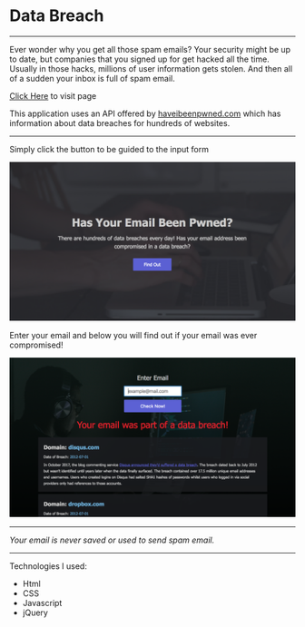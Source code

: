 <h1>Data Breach</h1>

<hr>

<p>Ever wonder why you get all those spam emails? Your security might be up to date, but companies that you signed up for get hacked all the time. Usually in those hacks, millions of user information gets stolen. And then all of a sudden your inbox is full of spam email. </p>

<p><a href="https://khriskempis.github.io/emailHack/" target="_blank">Click Here</a> to visit page</p>

<p>This application uses an API offered by <a href="https://haveibeenpwned.com/">haveibeenpwned.com</a> which has information about data breaches for hundreds of websites.</p>

<hr>

<p>Simply click the button to be guided to the input form</p>

<img src="img2/screenShot1.png">

<p>Enter your email and below you will find out if your email was ever compromised!</p>

<img src="img2/screenShot2.png">

<hr>

<p><em>Your email is never saved or used to send spam email.</em></p>

<hr>

<p>Technologies I used: </p>
<ul>
	<li>Html</li>
	<li>CSS</li>
	<li>Javascript</li>
	<li>jQuery</li>
</ul>